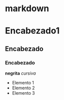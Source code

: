 # markdown
# Encabezado1
## Encabezado 
### Encabezado

**negrita**
*cursiva*

 - Elemento 1
 - Elemento 2
 - Elemento 3
